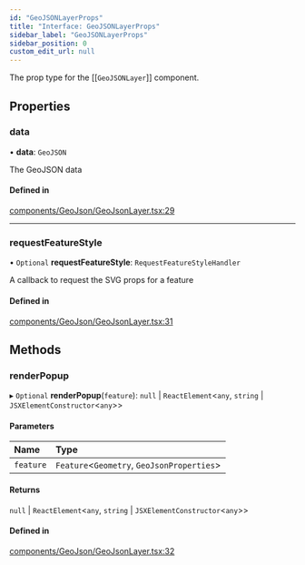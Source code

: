 ```yaml
---
id: "GeoJSONLayerProps"
title: "Interface: GeoJSONLayerProps"
sidebar_label: "GeoJSONLayerProps"
sidebar_position: 0
custom_edit_url: null
---
```


The prop type for the [[`GeoJSONLayer`]] component.

## Properties

### data

• **data**: `GeoJSON`

The GeoJSON data

#### Defined in

[components/GeoJson/GeoJsonLayer.tsx:29](https://github.com/rob-blackbourn/jetblack-map/blob/d1c06ba/src/components/GeoJson/GeoJsonLayer.tsx#L29)

___

### requestFeatureStyle

• `Optional` **requestFeatureStyle**: `RequestFeatureStyleHandler`

A callback to request the SVG props for a feature

#### Defined in

[components/GeoJson/GeoJsonLayer.tsx:31](https://github.com/rob-blackbourn/jetblack-map/blob/d1c06ba/src/components/GeoJson/GeoJsonLayer.tsx#L31)

## Methods

### renderPopup

▸ `Optional` **renderPopup**(`feature`): ``null`` \| `ReactElement`<`any`, `string` \| `JSXElementConstructor`<`any`\>\>

#### Parameters

| Name | Type |
| :------ | :------ |
| `feature` | `Feature`<`Geometry`, `GeoJsonProperties`\> |

#### Returns

``null`` \| `ReactElement`<`any`, `string` \| `JSXElementConstructor`<`any`\>\>

#### Defined in

[components/GeoJson/GeoJsonLayer.tsx:32](https://github.com/rob-blackbourn/jetblack-map/blob/d1c06ba/src/components/GeoJson/GeoJsonLayer.tsx#L32)

